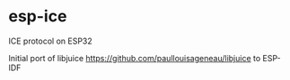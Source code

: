 # esp-ice

ICE protocol on ESP32

Initial port of libjuice https://github.com/paullouisageneau/libjuice to ESP-IDF
